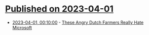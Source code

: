 # [Published on 2023-04-01](index.md)

* [2023-04-01, 00:10:00](https://soylentnews.org/article.pl?sid=23/03/31/034202&from=rss) - [These Angry Dutch Farmers Really Hate Microsoft](https://soylentnews.org/article.pl?sid=23/03/31/034202&from=rss)

